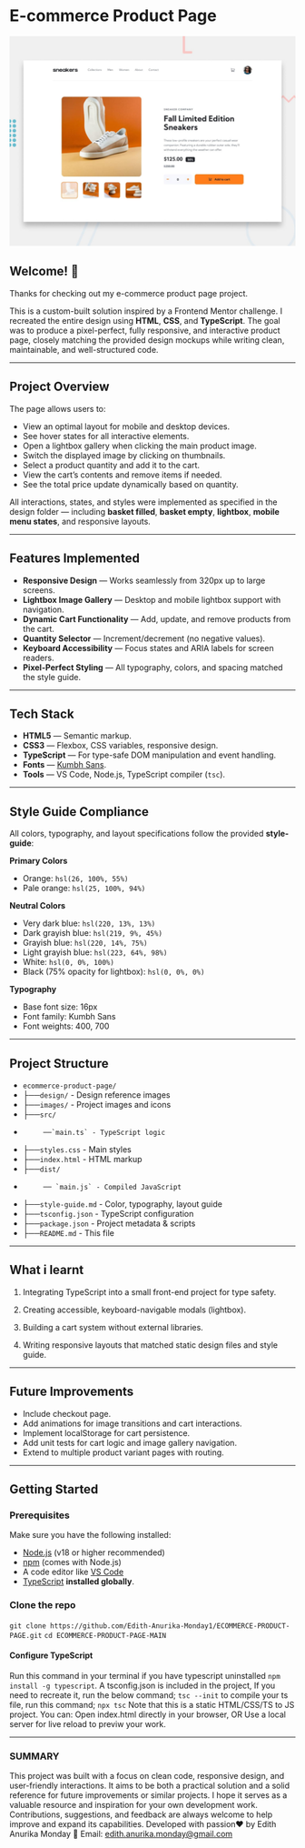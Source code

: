# E-commerce Product Page

![Design preview for the E-commerce product page project](./design/desktop-preview.jpg)

## Welcome! 👋

Thanks for checking out my e-commerce product page project.

This is a custom-built solution inspired by a Frontend Mentor challenge. I recreated the entire design using **HTML**, **CSS**, and **TypeScript**. The goal was to produce a pixel-perfect, fully responsive, and interactive product page, closely matching the provided design mockups while writing clean, maintainable, and well-structured code.

---

## Project Overview

The page allows users to:

- View an optimal layout for mobile and desktop devices.
- See hover states for all interactive elements.
- Open a lightbox gallery when clicking the main product image.
- Switch the displayed image by clicking on thumbnails.
- Select a product quantity and add it to the cart.
- View the cart’s contents and remove items if needed.
- See the total price update dynamically based on quantity.

All interactions, states, and styles were implemented as specified in the design folder — including **basket filled**, **basket empty**, **lightbox**, **mobile menu states**, and responsive layouts.

---

## Features Implemented

- **Responsive Design** — Works seamlessly from 320px up to large screens.
- **Lightbox Image Gallery** — Desktop and mobile lightbox support with navigation.
- **Dynamic Cart Functionality** — Add, update, and remove products from the cart.
- **Quantity Selector** — Increment/decrement (no negative values).
- **Keyboard Accessibility** — Focus states and ARIA labels for screen readers.
- **Pixel-Perfect Styling** — All typography, colors, and spacing matched the style guide.

---

## Tech Stack

- **HTML5** — Semantic markup.
- **CSS3** — Flexbox, CSS variables, responsive design.
- **TypeScript** — For type-safe DOM manipulation and event handling.
- **Fonts** — [Kumbh Sans](https://fonts.google.com/specimen/Kumbh+Sans).
- **Tools** — VS Code, Node.js, TypeScript compiler (`tsc`).

---

## Style Guide Compliance

All colors, typography, and layout specifications follow the provided **style-guide**:

**Primary Colors**
- Orange: `hsl(26, 100%, 55%)`
- Pale orange: `hsl(25, 100%, 94%)`

**Neutral Colors**
- Very dark blue: `hsl(220, 13%, 13%)`
- Dark grayish blue: `hsl(219, 9%, 45%)`
- Grayish blue: `hsl(220, 14%, 75%)`
- Light grayish blue: `hsl(223, 64%, 98%)`
- White: `hsl(0, 0%, 100%)`
- Black (75% opacity for lightbox): `hsl(0, 0%, 0%)`

**Typography**
- Base font size: 16px
- Font family: Kumbh Sans
- Font weights: 400, 700

---

## Project Structure

- `ecommerce-product-page/`
-   ├──`design/` - Design reference images
-  ├──`images/` - Project images and icons
-  ├──`src/`
-          ──`main.ts` - TypeScript logic
-  ├──`styles.css` - Main styles
-  ├──`index.html` - HTML markup
-  ├──`dist/`
-          ── `main.js` - Compiled JavaScript
-  ├──`style-guide.md` - Color, typography, layout guide
-  ├──`tsconfig.json` - TypeScript configuration
-  ├──`package.json` - Project metadata & scripts
-  ├──`README.md` - This file

  ---

## What i learnt

1. Integrating TypeScript into a small front-end project for type safety.

2. Creating accessible, keyboard-navigable modals (lightbox).

3. Building a cart system without external libraries.

5. Writing responsive layouts that matched static design files and style guide.

---

  ## Future Improvements
- Include checkout page.
- Add animations for image transitions and cart interactions.
- Implement localStorage for cart persistence.
- Add unit tests for cart logic and image gallery navigation.
- Extend to multiple product variant pages with routing.

---

## Getting Started
### **Prerequisites**
Make sure you have the following installed:
- [Node.js](https://nodejs.org/en/) (v18 or higher recommended)
- [npm](https://www.npmjs.com/) (comes with Node.js)
- A code editor like [VS Code](https://code.visualstudio.com/)
- [TypeScript](https://www.typescriptlang.org/) **installed globally**.

### Clone the repo
 ```git clone https://github.com/Edith-Anurika-Monday1/ECOMMERCE-PRODUCT-PAGE.git```
```cd ECOMMERCE-PRODUCT-PAGE-MAIN```

#### Configure TypeScript
Run this command in your terminal if you have typescript uninstalled ```npm install -g typescript```.
A tsconfig.json is included in the project, If you need to recreate it, run the below command;
```tsc --init```
to compile your ts file, run this command;
```npx tsc```
Note that this is a static HTML/CSS/TS to JS project. You can:
Open index.html directly in your browser, OR Use a local server for live reload to previw your work.

---

### SUMMARY
This project was built with a focus on clean code, responsive design, and user-friendly interactions. It aims to be both a practical solution and a solid reference for future improvements or similar projects. I hope it serves as a valuable resource and inspiration for your own development work. Contributions, suggestions, and feedback are always welcome to help improve and expand its capabilities.
Developed with passion❤️ by Edith Anurika Monday
📧 Email: edith.anurika.monday@gmail.com